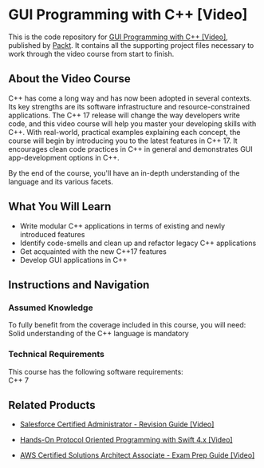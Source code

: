 # GUI Programming with C++ [Video]
This is the code repository for [GUI Programming with C++ [Video]](https://www.packtpub.com/application-development/gui-programming-c-video?utm_source=github&utm_medium=repository&utm_campaign=9781789139464), published by [Packt](https://www.packtpub.com/?utm_source=github). It contains all the supporting project files necessary to work through the video course from start to finish.
## About the Video Course
C++ has come a long way and has now been adopted in several contexts. Its key strengths are its software infrastructure and resource-constrained applications. The C++ 17 release will change the way developers write code, and this video course will help you master your developing skills with C++. With real-world, practical examples explaining each concept, the course will begin by introducing you to the latest features in C++ 17. It encourages clean code practices in C++ in general and demonstrates GUI app-development options in C++. 

By the end of the course, you'll have an in-depth understanding of the language and its various facets.

<H2>What You Will Learn</H2>
<DIV class=book-info-will-learn-text>
<UL>
<LI>Write modular C++ applications in terms of existing and newly introduced features 
<LI>Identify code-smells and clean up and refactor legacy C++ applications 
<LI>Get acquainted with the new C++17 features 
<LI>Develop GUI applications in C++ </LI></UL></DIV>

## Instructions and Navigation
### Assumed Knowledge
To fully benefit from the coverage included in this course, you will need:<br/>
Solid understanding of the C++ language is mandatory
### Technical Requirements
This course has the following software requirements:<br/>
C++ 7

## Related Products
* [Salesforce Certified Administrator - Revision Guide [Video]](https://www.packtpub.com/business/salesforce-certified-administrator-revision-guide-video?utm_source=github&utm_medium=repository&utm_campaign=9781838550813)

* [Hands-On Protocol Oriented Programming with Swift 4.x [Video]](https://www.packtpub.com/application-development/hands-protocol-oriented-programming-swift-4x-video?utm_source=github&utm_medium=repository&utm_campaign=9781789610307)

* [AWS Certified Solutions Architect Associate - Exam Prep Guide [Video]](https://www.packtpub.com/virtualization-and-cloud/aws-certified-solutions-architect-associate-exam-prep-guide-video?utm_source=github&utm_medium=repository&utm_campaign=9781789535433)

